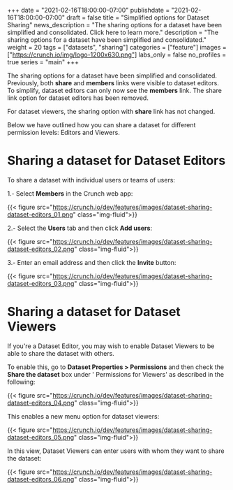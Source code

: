 +++ 
date = "2021-02-16T18:00:00-07:00"
publishdate = "2021-02-16T18:00:00-07:00"
draft = false 
title = "Simplified options for Dataset Sharing"
news_description = "The sharing options for a dataset have been simplified and consolidated. Click here to learn more."
description = "The sharing options for a dataset have been simplified and consolidated."
weight = 20 
tags = ["datasets", "sharing"]
categories = ["feature"]
images = ["https://crunch.io/img/logo-1200x630.png"]
labs_only = false 
no_profiles = true 
series = "main"
+++

The sharing options for a dataset have been simplified and consolidated. Previously, both **share** and **members** links were
visible to dataset editors. To simplify, dataset editors can only now see the **members** link. The share link option for
dataset editors has been removed.

For dataset viewers, the sharing option with **share** link has not changed.

Below we have outlined how you can share a dataset for different permission levels: Editors and Viewers.

# **Sharing a dataset for Dataset Editors**

To share a dataset with individual users or teams of users:

1.- Select **Members** in the Crunch web app:

{{< figure src="https://crunch.io/dev/features/images/dataset-sharing-dataset-editors_01.png" class="img-fluid">}}

2.- Select the **Users** tab and then click **Add users**:

{{< figure src="https://crunch.io/dev/features/images/dataset-sharing-dataset-editors_02.png" class="img-fluid">}}

3.- Enter an email address and then click the **Invite** button:

{{< figure src="https://crunch.io/dev/features/images/dataset-sharing-dataset-editors_03.png" class="img-fluid">}}

# **Sharing a dataset for Dataset Viewers**

If you're a Dataset Editor, you may wish to enable Dataset Viewers to be able to share the dataset with others.

To enable this, go to **Dataset Properties > Permissions** and then check the **Share the dataset** box under '
Permissions for Viewers' as described in the following:

{{< figure src="https://crunch.io/dev/features/images/dataset-sharing-dataset-editors_04.png" class="img-fluid">}}

This enables a new menu option for dataset viewers:

{{< figure src="https://crunch.io/dev/features/images/dataset-sharing-dataset-editors_05.png" class="img-fluid">}}

In this view, Dataset Viewers can enter users with whom they want to share the dataset:

{{< figure src="https://crunch.io/dev/features/images/dataset-sharing-dataset-editors_06.png" class="img-fluid">}}
